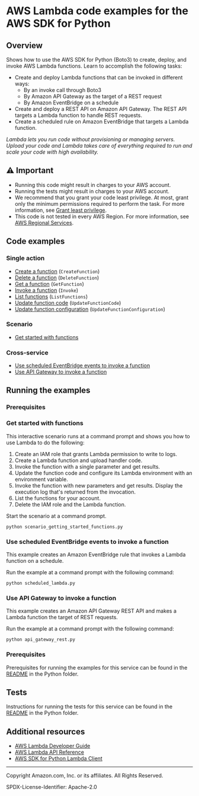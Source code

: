 # AWS Lambda code examples for the AWS SDK for Python

## Overview

Shows how to use the AWS SDK for Python (Boto3) to create, deploy, and invoke 
AWS Lambda functions. Learn to accomplish the following tasks:

* Create and deploy Lambda functions that can be invoked in different ways:
    * By an invoke call through Boto3
    * By Amazon API Gateway as the target of a REST request
    * By Amazon EventBridge on a schedule
* Create and deploy a REST API on Amazon API Gateway. The REST API targets a 
Lambda function to handle REST requests.
* Create a scheduled rule on Amazon EventBridge that targets a Lambda function.

*Lambda lets you run code without provisioning or managing servers. Upload your code 
and Lambda takes care of everything required to run and scale your code with high 
availability.*

## ⚠️ Important
* Running this code might result in charges to your AWS account. 
* Running the tests might result in charges to your AWS account.
*  We recommend that you grant your code least privilege. At most, grant only the minimum permissions required to perform the task. For more information, see [Grant least privilege](https://docs.aws.amazon.com/IAM/latest/UserGuide/best-practices.html#grant-least-privilege). 
* This code is not tested in every AWS Region. For more information, see [AWS Regional Services](https://aws.amazon.com/about-aws/global-infrastructure/regional-product-services).

## Code examples

### Single action

* [Create a function](lambda_basics.py)
(`CreateFunction`)
* [Delete a function](lambda_basics.py)
(`DeleteFunction`)
* [Get a function](lambda_basics.py)
(`GetFunction`)
* [Invoke a function](lambda_basics.py)
(`Invoke`)
* [List functions](lambda_basics.py)
(`ListFunctions`)
* [Update function code](lambda_basics.py)
(`UpdateFunctionCode`)
* [Update function configuration](lambda_basics.py)
(`UpdateFunctionConfiguration`)

### Scenario

* [Get started with functions](scenario_getting_started_functions.py)

### Cross-service

* [Use scheduled EventBridge events to invoke a function](scheduled_lambda.py)
* [Use API Gateway to invoke a function](api_gateway_rest.py)

## Running the examples

### Prerequisites

### Get started with functions

This interactive scenario runs at a command prompt and shows you how to use 
Lambda to do the following:

1. Create an IAM role that grants Lambda permission to write to logs.
1. Create a Lambda function and upload handler code.
1. Invoke the function with a single parameter and get results.
1. Update the function code and configure its Lambda environment with an environment
variable.
1. Invoke the function with new parameters and get results. Display the execution
log that's returned from the invocation.
1. List the functions for your account.
1. Delete the IAM role and the Lambda function. 

Start the scenario at a command prompt.

```
python scenario_getting_started_functions.py
```

### Use scheduled EventBridge events to invoke a function

This example creates an Amazon EventBridge rule that invokes a Lambda 
function on a schedule.

Run the example at a command prompt with the following command:

```
python scheduled_lambda.py
``` 

### Use API Gateway to invoke a function

This example creates an Amazon API Gateway REST API and makes a Lambda function the 
target of REST requests.

Run the example at a command prompt with the following command:

```
python api_gateway_rest.py
``` 

### Prerequisites

Prerequisites for running the examples for this service can be found in the 
[README](../../README.md#Prerequisites) in the Python folder.

## Tests

Instructions for running the tests for this service can be found in the
[README](../../README.md#Tests) in the Python folder.

## Additional resources
* [AWS Lambda Developer Guide](https://docs.aws.amazon.com/lambda/latest/dg/welcome.html)
* [AWS Lambda API Reference](https://docs.aws.amazon.com/lambda/latest/dg/API_Reference.html)
* [AWS SDK for Python Lambda Client](https://boto3.amazonaws.com/v1/documentation/api/latest/reference/services/lambda.html) 

---

Copyright Amazon.com, Inc. or its affiliates. All Rights Reserved. 

SPDX-License-Identifier: Apache-2.0
